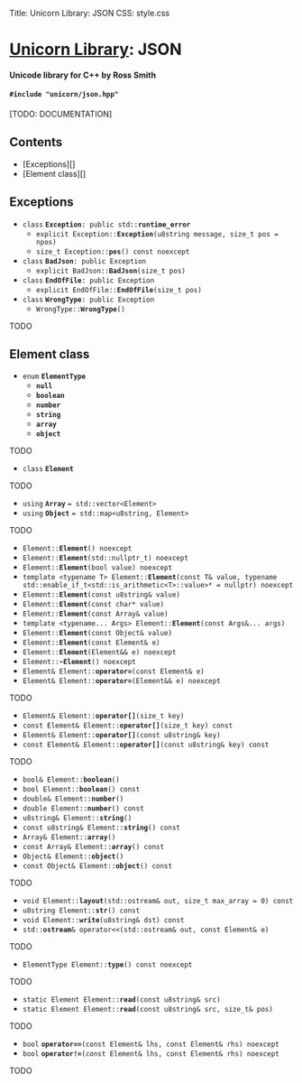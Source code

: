 Title: Unicorn Library: JSON
CSS: style.css

# [Unicorn Library](index.html): JSON #

#### Unicode library for C++ by Ross Smith ####

#### `#include "unicorn/json.hpp"` ####

[TODO: DOCUMENTATION]

## Contents ##

* [Exceptions][]
* [Element class][]

## Exceptions ##

* `class` **`Exception`**`: public std::`**`runtime_error`**
    * `explicit Exception::`**`Exception`**`(u8string message, size_t pos = npos)`
    * `size_t Exception::`**`pos`**`() const noexcept`
* `class` **`BadJson`**`: public Exception`
    * `explicit BadJson::`**`BadJson`**`(size_t pos)`
* `class` **`EndOfFile`**`: public Exception`
    * `explicit EndOfFile::`**`EndOfFile`**`(size_t pos)`
* `class` **`WrongType`**`: public Exception`
    * `WrongType::`**`WrongType`**`()`

TODO

## Element class ##

* `enum` **`ElementType`**
    * **`null`**
    * **`boolean`**
    * **`number`**
    * **`string`**
    * **`array`**
    * **`object`**

TODO

* `class` **`Element`**

TODO

* `using` **`Array`** `= std::vector<Element>`
* `using` **`Object`** `= std::map<u8string, Element>`

TODO

* `Element::`**`Element`**`() noexcept`
* `Element::`**`Element`**`(std::nullptr_t) noexcept`
* `Element::`**`Element`**`(bool value) noexcept`
* `template <typename T> Element::`**`Element`**`(const T& value, typename std::enable_if_t<std::is_arithmetic<T>::value>* = nullptr) noexcept`
* `Element::`**`Element`**`(const u8string& value)`
* `Element::`**`Element`**`(const char* value)`
* `Element::`**`Element`**`(const Array& value)`
* `template <typename... Args> Element::`**`Element`**`(const Args&... args)`
* `Element::`**`Element`**`(const Object& value)`
* `Element::`**`Element`**`(const Element& e)`
* `Element::`**`Element`**`(Element&& e) noexcept`
* `Element::`**`~Element`**`() noexcept`
* `Element& Element::`**`operator=`**`(const Element& e)`
* `Element& Element::`**`operator=`**`(Element&& e) noexcept`

TODO

* `Element& Element::`**`operator[]`**`(size_t key)`
* `const Element& Element::`**`operator[]`**`(size_t key) const`
* `Element& Element::`**`operator[]`**`(const u8string& key)`
* `const Element& Element::`**`operator[]`**`(const u8string& key) const`

TODO

* `bool& Element::`**`boolean`**`()`
* `bool Element::`**`boolean`**`() const`
* `double& Element::`**`number`**`()`
* `double Element::`**`number`**`() const`
* `u8string& Element::`**`string`**`()`
* `const u8string& Element::`**`string`**`() const`
* `Array& Element::`**`array`**`()`
* `const Array& Element::`**`array`**`() const`
* `Object& Element::`**`object`**`()`
* `const Object& Element::`**`object`**`() const`

TODO

* `void Element::`**`layout`**`(std::ostream& out, size_t max_array = 0) const`
* `u8string Element::`**`str`**`() const`
* `void Element::`**`write`**`(u8string& dst) const`
* `std::`**`ostream`**`& operator<<(std::ostream& out, const Element& e)`

TODO

* `ElementType Element::`**`type`**`() const noexcept`

TODO

* `static Element Element::`**`read`**`(const u8string& src)`
* `static Element Element::`**`read`**`(const u8string& src, size_t& pos)`

TODO

* `bool` **`operator==`**`(const Element& lhs, const Element& rhs) noexcept`
* `bool` **`operator!=`**`(const Element& lhs, const Element& rhs) noexcept`

TODO
